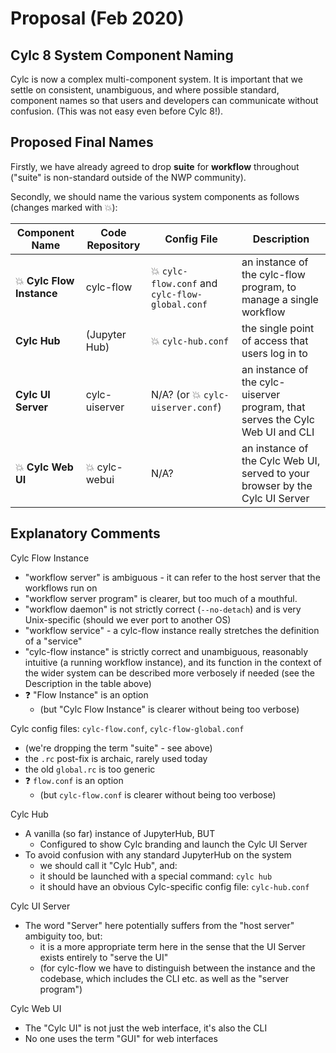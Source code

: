 # Proposal (Feb 2020)

## Cylc 8 System Component Naming

Cylc is now a complex multi-component system. It is important that we settle on
consistent, unambiguous, and where possible standard, component names so that
users and developers can communicate without confusion. (This was not easy even
before Cylc 8!).

## Proposed Final Names

Firstly, we have already agreed to drop **suite** for **workflow** throughout
("suite" is non-standard outside of the NWP community).

Secondly, we should name the various system components as follows (changes marked with :boom:):

| Component Name               | Code Repository   | Config File                                          | Description |
| --                           |----               | ---                                                  |---          |
|:boom: **Cylc Flow Instance** | cylc-flow         | :boom: `cylc-flow.conf` and `cylc-flow-global.conf`  | an instance of the cylc-flow program, to manage a single workflow | 
|**Cylc Hub**                  | (Jupyter Hub)     | :boom: `cylc-hub.conf`                               | the single point of access that users log in to |
|**Cylc UI Server**            | cylc-uiserver     | N/A? (or :boom: `cylc-uiserver.conf`)                | an instance of the cylc-uiserver program, that serves the Cylc Web UI and CLI |
|:boom: **Cylc Web UI**        | :boom: cylc-webui | N/A?                                                 | an instance of the Cylc Web UI, served to your browser by the Cylc UI Server |


## Explanatory Comments

Cylc Flow Instance
- "workflow server" is ambiguous - it can refer to the host server that the workflows run on
- "workflow server program" is clearer, but too much of a mouthful.
- "workflow daemon" is not strictly correct (`--no-detach`) and is very
  Unix-specific (should we ever port to another OS)
- "workflow service" - a cylc-flow instance really stretches the definition of a "service"
- "cylc-flow instance" is strictly correct and unambiguous, reasonably
  intuitive (a running workflow instance), and its function in the context of the wider system
  can be described more verbosely if needed (see the Description in the table above)
- :question: "Flow Instance" is an option
  - (but "Cylc Flow Instance" is clearer without being too verbose)

Cylc config files: `cylc-flow.conf`, `cylc-flow-global.conf`
- (we're dropping the term "suite" - see above)
- the `.rc` post-fix is archaic, rarely used today 
- the old `global.rc` is too generic
- :question: `flow.conf` is an option
  - (but `cylc-flow.conf` is clearer without being too verbose)

Cylc Hub
- A vanilla (so far) instance of JupyterHub, BUT
  - Configured to show Cylc branding and launch the Cylc UI Server
- To avoid confusion with any standard JupyterHub on the system
  - we should call it "Cylc Hub", and:
  - it should be launched with a special command: `cylc hub`
  - it should have an obvious Cylc-specific config file: `cylc-hub.conf`

Cylc UI Server
- The word "Server" here potentially suffers from the "host server" ambiguity too, but:
  - it is a more appropriate term here in the sense that the UI Server exists entirely to "serve the UI"
  - (for cylc-flow we have to distinguish between the instance and the
    codebase, which includes the CLI etc. as well as the "server program")

Cylc Web UI
- The "Cylc UI" is not just the web interface, it's also the CLI
- No one uses the term "GUI" for web interfaces
